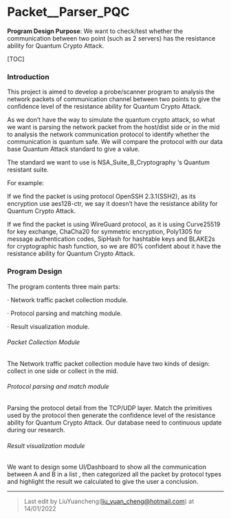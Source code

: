 # Packet__Parser_PQC
**Program Design Purpose**: We want to check/test whether the communication between two point (such as 2 servers) has the resistance ability for Quantum Crypto Attack.

[TOC]

### Introduction

This project is aimed to develop a probe/scanner program to analysis the network packets of communication channel between two points to give the confidence level of the resistance ability for Quantum Crypto Attack. 

As we don’t have the way to simulate the quantum crypto attack, so what we want is parsing the network packet from the host/dist side or in the mid to analysis the network communication protocol to identify whether the communication is quantum safe. We will compare the protocol with our data base Quantum Attack standard to give a value. 

The standard we want to use is NSA_Suite_B_Cryptography ‘s Quantum resistant suite.

For example: 

If we find the packet is using protocol OpenSSH 2.3.1(SSH2), as its encryption use aes128-ctr, we say it doesn’t have the resistance ability for Quantum Crypto Attack. 

If we find the packet is using WireGuard protocol, as it is using Curve25519 for key exchange, ChaCha20 for symmetric encryption, Poly1305 for message authentication codes, SipHash for hashtable keys and BLAKE2s for cryptographic hash function, so we are 80% confident about it have the resistance ability for Quantum Crypto Attack. 



### Program Design

The program contents three main parts: 

·     Network traffic packet collection module.

·     Protocol parsing and matching module. 

·     Result visualization module.

###### Packet Collection Module

The Network traffic packet collection module have two kinds of design: collect in one side or collect in the mid. 

###### Protocol parsing and match module

Parsing the protocol detail from the TCP/UDP layer. Match the primitives used by the protocol then generate the confidence level of the resistance ability for Quantum Crypto Attack. Our database need to continuous update during our research.

###### Result visualization module

We want to design some UI/Dashboard to show all the communication between A and B in a list , then  categorized all the packet by protocol  types and highlight the result we calculated to give the user a conclusion. 





------

> Last edit by LiuYuancheng(liu_yuan_cheng@hotmail.com) at 14/01/2022

